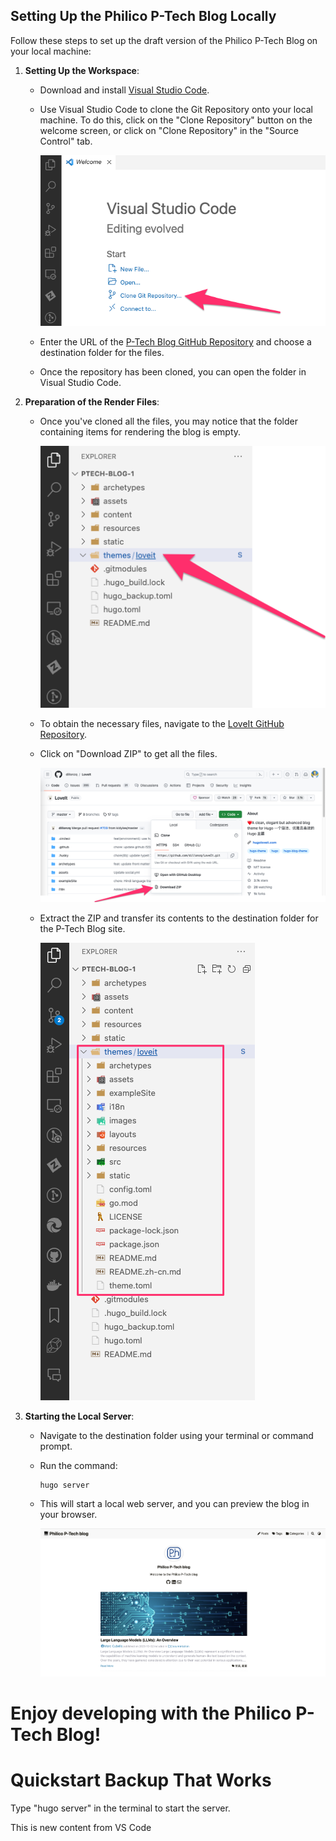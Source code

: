  ## Setting Up the Philico P-Tech Blog Locally

Follow these steps to set up the draft version of the Philico P-Tech Blog on your local machine:

1. **Setting Up the Workspace**:
   - Download and install [Visual Studio Code](https://code.visualstudio.com/).
   - Use Visual Studio Code to clone the Git Repository onto your local machine. To do this, click on the "Clone Repository" button on the welcome screen, or click on "Clone Repository" in the "Source Control" tab.

     ![Clone the repo](Readme_Images/clone_repo.png)

   - Enter the URL of the [P-Tech Blog GitHub Repository](https://github.com/philico-tech/ptech-blog.git) and choose a destination folder for the files.
   - Once the repository has been cloned, you can open the folder in Visual Studio Code.


2. **Preparation of the Render Files**:
   - Once you've cloned all the files, you may notice that the folder containing items for rendering the blog is empty.

     ![VSCode_Explorer](Readme_Images/explorer.png)

   - To obtain the necessary files, navigate to the [LoveIt GitHub Repository](https://github.com/dillonzq/LoveIt).
   - Click on "Download ZIP" to get all the files.

     ![Download LoveIt](Readme_Images/download_loveit.png)

   - Extract the ZIP and transfer its contents to the destination folder for the P-Tech Blog site.

     ![VSCode_theme](Readme_Images/loveit_downloaded.png)


3. **Starting the Local Server**:
   - Navigate to the destination folder using your terminal or command prompt.
   - Run the command:
     ```
     hugo server
     ```
   - This will start a local web server, and you can preview the blog in your browser.


     ![Blog](Readme_Images/blog.png)



Enjoy developing with the Philico P-Tech Blog!
=======
# Quickstart Backup That Works
Type "hugo server" in the terminal to start the server.

This is new content from VS Code

